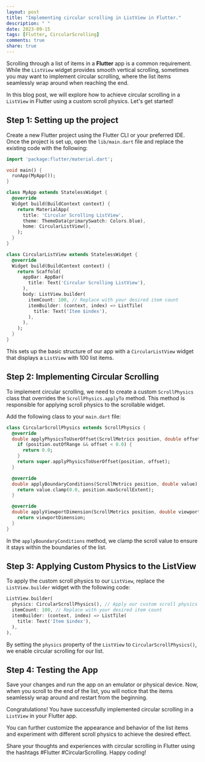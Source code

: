 ```yaml
---
layout: post
title: "Implementing circular scrolling in ListView in Flutter."
description: " "
date: 2023-09-15
tags: [Flutter, CircularScrolling]
comments: true
share: true
---
```


Scrolling through a list of items in a **Flutter** app is a common requirement. While the `ListView` widget provides smooth vertical scrolling, sometimes you may want to implement circular scrolling, where the list items seamlessly wrap around when reaching the end.

In this blog post, we will explore how to achieve circular scrolling in a `ListView` in Flutter using a custom scroll physics. Let's get started!

## Step 1: Setting up the project

Create a new Flutter project using the Flutter CLI or your preferred IDE. Once the project is set up, open the `lib/main.dart` file and replace the existing code with the following:

```dart
import 'package:flutter/material.dart';

void main() {
  runApp(MyApp());
}

class MyApp extends StatelessWidget {
  @override
  Widget build(BuildContext context) {
    return MaterialApp(
      title: 'Circular Scrolling ListView',
      theme: ThemeData(primarySwatch: Colors.blue),
      home: CircularListView(),
    );
  }
}

class CircularListView extends StatelessWidget {
  @override
  Widget build(BuildContext context) {
    return Scaffold(
      appBar: AppBar(
        title: Text('Circular Scrolling ListView'),
      ),
      body: ListView.builder(
        itemCount: 100, // Replace with your desired item count
        itemBuilder: (context, index) => ListTile(
          title: Text('Item $index'),
        ),
      ),
    );
  }
}
```

This sets up the basic structure of our app with a `CircularListView` widget that displays a `ListView` with 100 list items.

## Step 2: Implementing Circular Scrolling

To implement circular scrolling, we need to create a custom `ScrollPhysics` class that overrides the `ScrollPhysics.applyTo` method. This method is responsible for applying scroll physics to the scrollable widget.

Add the following class to your `main.dart` file:

```dart
class CircularScrollPhysics extends ScrollPhysics {
  @override
  double applyPhysicsToUserOffset(ScrollMetrics position, double offset) {
    if (position.outOfRange && offset < 0.0) {
      return 0.0;
    }
    return super.applyPhysicsToUserOffset(position, offset);
  }

  @override
  double applyBoundaryConditions(ScrollMetrics position, double value) {
    return value.clamp(0.0, position.maxScrollExtent);
  }

  @override
  double applyViewportDimension(ScrollMetrics position, double viewportDimension) {
    return viewportDimension;
  }
}
```

In the `applyBoundaryConditions` method, we clamp the scroll value to ensure it stays within the boundaries of the list.

## Step 3: Applying Custom Physics to the ListView

To apply the custom scroll physics to our `ListView`, replace the `ListView.builder` widget with the following code:

```dart
ListView.builder(
  physics: CircularScrollPhysics(), // Apply our custom scroll physics
  itemCount: 100, // Replace with your desired item count
  itemBuilder: (context, index) => ListTile(
    title: Text('Item $index'),
  ),
),
```

By setting the `physics` property of the `ListView` to `CircularScrollPhysics()`, we enable circular scrolling for our list.

## Step 4: Testing the App

Save your changes and run the app on an emulator or physical device. Now, when you scroll to the end of the list, you will notice that the items seamlessly wrap around and restart from the beginning.

Congratulations! You have successfully implemented circular scrolling in a `ListView` in your Flutter app.

You can further customize the appearance and behavior of the list items and experiment with different scroll physics to achieve the desired effect.

Share your thoughts and experiences with circular scrolling in Flutter using the hashtags #Flutter #CircularScrolling. Happy coding!